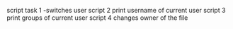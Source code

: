 script task 1 -switches user
script 2 print username of current user
script 3 print groups of current user
script 4 changes owner of the file
